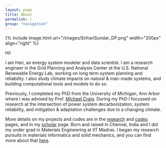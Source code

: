 ```yaml
---
layout: page
title: About
permalink: /
group: "navigation"
---
```


{% include image.html url="/images/SrihariSundar_DP.png" width="200px" align="right" %}

Hi!

I am Hari, an energy system modeler and data scientist. I am a research engineer in the Grid Planning and Analysis Center at the U.S. National Renewable Energy Lab, working on long term system planning and reliability. I also study climate impacts on natural & man-made systems, and building computational tools and models to do so. 

Previously, I completed my PhD from the University of Michigan, Ann Arbor where I was advised by Prof. [Michael Craig](https://seas.umich.edu/research/faculty/michael-craig). During my PhD I focussed on research at the intersection of power system decarbonization, system reliability, and mitigation & adaptation challenges due to a changing climate. 

More details on my projects and codes are in the [research](/research) and [codes](/codes) pages, and in my [scholar](https://scholar.google.com/citations?user=uQAgcREAAAAJ&hl=en) page. Born and raised in Chennai, India and I did my under grad in Materials Engineering at IIT Madras. I began my research pursuits in materials informatics and solid mechanics, and you can find more about that [here](/materials).

[//]: # (I am passionate about building scalable software and contributing to the open-source ecosystem.)
